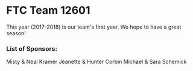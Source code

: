 # FTC Team 12601

This year (2017-2018) is our team's first year. We hope to have a great season!

### List of Sponsors:
Misty & Neal Kramer
Jeanette & Hunter Corbin
Michael & Sara Schemick

